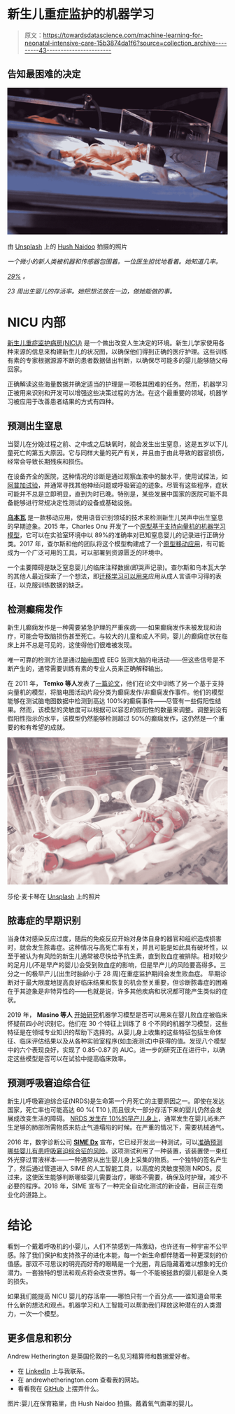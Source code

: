 # 新生儿重症监护的机器学习

> 原文：<https://towardsdatascience.com/machine-learning-for-neonatal-intensive-care-15b3874da1f6?source=collection_archive---------43----------------------->

## 告知最困难的决定

![](img/4acd3b09b7d212fa96b10318e925237f.png)

由 [Unsplash](/s/photos/nicu?utm_source=unsplash&utm_medium=referral&utm_content=creditCopyText) 上的 [Hush Naidoo](https://unsplash.com/@hush52?utm_source=unsplash&utm_medium=referral&utm_content=creditCopyText) 拍摄的照片

*一个微小的新人类被机器和传感器包围着。一位医生担忧地看着。她知道几率。*

[*29%*](https://pediatrics.aappublications.org/content/139/3/e20161821) *。*

*23 周出生婴儿的存活率。她把想法放在一边，做她能做的事。*

# NICU 内部

[新生儿重症监护病房(NICU)](https://en.wikipedia.org/wiki/Neonatal_intensive_care_unit) 是一个做出改变人生决定的环境。新生儿学家使用各种来源的信息来构建新生儿的状况图，以确保他们得到正确的医疗护理。这些训练有素的专家根据源源不断的患者数据做出判断，以确保尽可能多的婴儿能够随父母回家。

正确解读这些海量数据并确定适当的护理是一项极其困难的任务。然而，机器学习正被用来识别和开发可以增强这些决策过程的方法。在这个最重要的领域，机器学习被应用于改善患者结果的方式有四种。

## 预测出生窒息

当婴儿在分娩过程之前、之中或之后缺氧时，就会发生出生窒息，这是五岁以下儿童死亡的第五大原因。它与同样大量的死产有关，并且由于由此导致的器官损伤，经常会导致长期残疾和损伤。

在设备齐全的医院，这种情况的诊断是通过观察血液中的酸水平，使用试探法，如[阿普加试验](https://www.ucsfbenioffchildrens.org/tests/003402.html)，并通常寻找其他神经问题或呼吸窘迫的迹象。尽管有这些程序，症状可能并不总是立即明显，直到为时已晚。特别是，某些发展中国家的医院可能不具备能够进行常规决定性测试的设备或基础设施。

[**乌本瓦**](https://www.ubenwa.ai/) 是一款移动应用，使用语音识别领域的技术来检测新生儿哭声中出生窒息的早期迹象。2015 年，Charles Onu 开发了一个[原型基于支持向量机的机器学习模型](https://arxiv.org/abs/1808.08299v1)，它可以在实验室环境中以 89%的准确率对已知窒息婴儿的记录进行正确分类。2017 年，查尔斯和他的团队将这个模型构建成了一个[原型移动应用](https://arxiv.org/abs/1711.06405v1)，有可能成为一个广泛可用的工具，可以部署到资源匮乏的环境中。

一个主要障碍是缺乏窒息婴儿的临床注释数据(即哭声记录)。查尔斯和乌本瓦大学的其他人最近探索了一个想法，即[迁移学习可以用来](https://arxiv.org/abs/1906.10199v3)应用从成人言语中习得的表征，以克服训练数据的缺乏。

## 检测癫痫发作

新生儿癫痫发作是一种需要紧急护理的严重疾病——如果癫痫发作未被发现和治疗，可能会导致脑损伤甚至死亡。与较大的儿童和成人不同，婴儿的癫痫症状在临床上并不总是可见的，这使得他们很难被发现。

唯一可靠的检测方法是通过[脑电图](https://en.wikipedia.org/wiki/Electroencephalography)或 EEG 监测大脑的电活动——但这些信号是不断产生的，通常需要训练有素的专业人员来正确解释输出。

在 2011 年， **Temko 等人**发表了[一篇论文](https://doi.org/10.1016/j.clinph.2010.06.034)，他们在论文中训练了另一个基于支持向量机的模型，将脑电图活动片段分类为癫痫发作/非癫痫发作事件。他们的模型能够在测试脑电图数据中检测到高达 100%的癫痫事件——尽管有一些假阳性结果。然而，该模型的灵敏度可以根据可以容忍的假阳性的数量来调整。调整到没有假阳性指示的水平，该模型仍然能够检测超过 50%的癫痫发作，这仍然是一个重要的和有希望的成就。

![](img/8e7685429761c8f7f3b6458d7c3a5a2b.png)

莎伦·麦卡琴在 [Unsplash](/s/photos/nicu?utm_source=unsplash&utm_medium=referral&utm_content=creditCopyText) 上的照片

## 脓毒症的早期识别

当身体对感染反应过度，随后的免疫反应开始对身体自身的器官和组织造成损害时，就会发生脓毒症。这种情况与高死亡率有关，并且可能是如此具有破坏性，以至于被认为有风险的新生儿通常被尽快给予抗生素，直到败血症被排除。相对较少的足月儿(不是早产的婴儿)会受到败血症的影响，但是早产儿的风险要高得多。三分之一的极早产儿(出生时胎龄小于 28 周)在重症监护期间会发生败血症。
早期诊断对于最大限度地提高良好临床结果和恢复的机会至关重要，但诊断脓毒症的困难在于其迹象是非特异性的——也就是说，许多其他疾病和状况都可能产生类似的症状。

2019 年， **Masino 等人** [开始研究](https://www.ncbi.nlm.nih.gov/pmc/articles/PMC6386402/)机器学习模型是否可以用来在婴儿败血症被临床怀疑前四小时识别它。他们在 30 个特征上训练了 8 个不同的机器学习模型，这些特征是在领域专业知识的帮助下选择的。从婴儿身上收集的这些特征包括生命体征、临床评估结果以及从各种实验室程序(如血液测试)中获得的值。发现八个模型中的六个表现良好，实现了 0.85-0.87 的 AUC。进一步的研究正在进行中，以确定这些模型是否可以在试验中提高临床效率。

## 预测呼吸窘迫综合征

新生儿呼吸窘迫综合征(NRDS)是生命第一个月死亡的主要原因之一。即使在发达国家，死亡率也可能高达 60 %( T10 ),而且很大一部分存活下来的婴儿仍然会发展成改变生活的障碍。 [NRDS 发生在 10%的早产儿身上](https://www.amboss.com/us/knowledge/Neonatal_respiratory_distress_syndrome)，通常发生在婴儿尚未产生足够的肺部所需物质来防止气道塌陷的时候。在严重的情况下，需要机械通气。

2016 年，数字诊断公司 [**SIME Dx**](https://simedx.com/) 宣布，它已经开发出一种测试，可以[准确预测哪些婴儿有患呼吸窘迫综合征的风险](https://onlinelibrary.wiley.com/doi/10.1111/apa.13683)。这项测试利用了一种装置，该装置使一束红外光穿过胃液样本——一种通常从出生婴儿身上采集的物质。一个独特的签名产生了，然后通过管道进入 SIME 的人工智能工具，以高度的灵敏度预测 NRDS。反过来，这使医生能够判断哪些婴儿需要治疗，哪些不需要，确保及时护理，减少不必要的程序。2018 年，SIME 宣布了一种完全自动化测试的新设备，目前正在商业化的道路上。

# 结论

看到一个戴着呼吸机的小婴儿，人们不禁感到一阵激动，也许还有一种宇宙不公平感。除了我们保护和支持孩子的进化本能，每一个新生命都伴随着一种更深刻的价值感。那双不可思议的明亮而好奇的眼睛是一个光圈，背后隐藏着难以想象的无价潜力。一套独特的想法和观点将会改变世界。每一个不能被拯救的婴儿都是全人类的损失。

如果我们能提高 NICU 婴儿的存活率——哪怕只有一个百分点——谁知道会带来什么新的想法和观点。机器学习和人工智能可以帮助我们释放这种潜在的人类潜力，一次一个模型。

## 更多信息和积分

Andrew Hetherington 是英国伦敦的一名见习精算师和数据爱好者。

*   在 [LinkedIn](https://www.linkedin.com/in/andrewmhetherington/) 上与我联系。
*   在 andrewhetherington.com 查看我的网站。
*   看看我在 [GitHub](https://github.com/andrewhetherington/python-projects) 上摆弄什么。

图片:婴儿在保育箱里，由 Hush Naidoo 拍摄。戴着氧气面罩的婴儿。